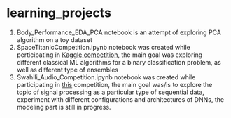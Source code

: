 # learning_projects

1. Body_Performance_EDA_PCA notebook is an attempt of exploring PCA algorithm on a toy dataset
2. SpaceTitanicCompetition.ipynb notebook was created while perticipating in [Kaggle competition](https://www.kaggle.com/competitions/spaceship-titanic), the main goal was exploring different classical ML algorithms for a binary classification problem, as well as different type of ensembles 
3. Swahili_Audio_Competition.ipynb notebook was created while participating in [this](https://zindi.africa/competitions/swahili-audio-classification/submissions) competition, the main goal was/is to explore the topic of signal processing as a particular type of sequential data, experiment with different configurations and architectures of DNNs, the modeling part is still in progress.
